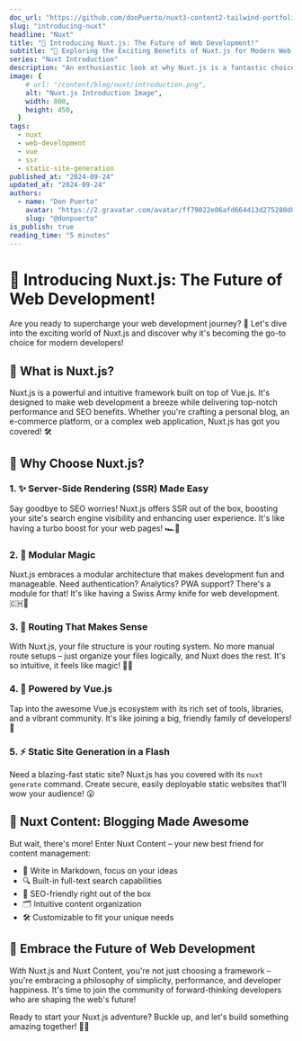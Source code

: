 ```yaml
---
doc_url: "https://github.com/donPuerto/nuxt3-content2-tailwind-portfolio/blob/master/content/blog/2.nuxt/1.nuxt.md"
slug: "introducing-nuxt"
headline: "Nuxt"
title: "🚀 Introducing Nuxt.js: The Future of Web Development!"
subtitle: "🌟 Exploring the Exciting Benefits of Nuxt.js for Modern Web Development"
series: "Nuxt Introduction"
description: "An enthusiastic look at why Nuxt.js is a fantastic choice for developers, especially for those interested in efficient web development and content management!"
image: {
    # url: "/content/blog/nuxt/introduction.png",
    alt: "Nuxt.js Introduction Image",
    width: 800,
    height: 450,
  }
tags:
  - nuxt
  - web-development
  - vue
  - ssr
  - static-site-generation
published_at: "2024-09-24"
updated_at: "2024-09-24"
authors:
  - name: "Don Puerto"
    avatar: "https://2.gravatar.com/avatar/ff79022e06afd664413d275280d046ff5b907812e21a1f7be9b79b3b77ec79a2?size=256"
    slug: "@donpuerto"
is_publish: true
reading_time: "5 minutes"
---
```


# 🚀 Introducing Nuxt.js: The Future of Web Development!

Are you ready to supercharge your web development journey? 💪 Let's dive into the exciting world of Nuxt.js and discover why it's becoming the go-to choice for modern developers!

## 🌟 What is Nuxt.js?

Nuxt.js is a powerful and intuitive framework built on top of Vue.js. It's designed to make web development a breeze while delivering top-notch performance and SEO benefits. Whether you're crafting a personal blog, an e-commerce platform, or a complex web application, Nuxt.js has got you covered! 🛠️

## 🎉 Why Choose Nuxt.js?

### 1. ✨ Server-Side Rendering (SSR) Made Easy

Say goodbye to SEO worries! Nuxt.js offers SSR out of the box, boosting your site's search engine visibility and enhancing user experience. It's like having a turbo boost for your web pages! 🏎️💨

### 2. 🧩 Modular Magic

Nuxt.js embraces a modular architecture that makes development fun and manageable. Need authentication? Analytics? PWA support? There's a module for that! It's like having a Swiss Army knife for web development. 🇨🇭🔪

### 3. 📁 Routing That Makes Sense

With Nuxt.js, your file structure is your routing system. No more manual route setups – just organize your files logically, and Nuxt does the rest. It's so intuitive, it feels like magic! 🎩✨

### 4. 💚 Powered by Vue.js

Tap into the awesome Vue.js ecosystem with its rich set of tools, libraries, and a vibrant community. It's like joining a big, friendly family of developers! 🤗

### 5. ⚡ Static Site Generation in a Flash

Need a blazing-fast static site? Nuxt.js has you covered with its `nuxt generate` command. Create secure, easily deployable static websites that'll wow your audience! 😮

## 🚀 Nuxt Content: Blogging Made Awesome

But wait, there's more! Enter Nuxt Content – your new best friend for content management:

- 📝 Write in Markdown, focus on your ideas
- 🔍 Built-in full-text search capabilities
- 🏅 SEO-friendly right out of the box
- 🗂️ Intuitive content organization
- 🛠️ Customizable to fit your unique needs

## 🎊 Embrace the Future of Web Development

With Nuxt.js and Nuxt Content, you're not just choosing a framework – you're embracing a philosophy of simplicity, performance, and developer happiness. It's time to join the community of forward-thinking developers who are shaping the web's future!

Ready to start your Nuxt.js adventure? Buckle up, and let's build something amazing together! 🚀🌟
